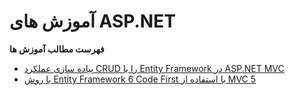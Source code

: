 # آموزش های ASP.NET

**فهرست مطالب آموزش ها**
 - [پیاده سازی عملکرد CRUD را با Entity Framework در ASP.NET MVC](https://github.com/mehdi-adham/ASP-NET-tutorials-fa-ir/tree/main/Implement%20CRUD%20Functionality%20with%20the%20Entity%20Framework%20in%20ASP.NET%20MVC)
 - [با روش Entity Framework 6 Code First با استفاده از MVC 5](https://learn.microsoft.com/en-us/aspnet/mvc/overview/getting-started/getting-started-with-ef-using-mvc/creating-an-entity-framework-data-model-for-an-asp-net-mvc-application#install-entity-framework-6)



